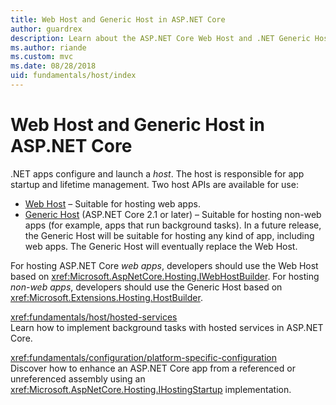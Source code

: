 ```yaml
---
title: Web Host and Generic Host in ASP.NET Core
author: guardrex
description: Learn about the ASP.NET Core Web Host and .NET Generic Host, which are responsible for app startup and lifetime management.
ms.author: riande
ms.custom: mvc
ms.date: 08/28/2018
uid: fundamentals/host/index
---
```

# Web Host and Generic Host in ASP.NET Core

.NET apps configure and launch a *host*. The host is responsible for app startup and lifetime management. Two host APIs are available for use:

* [Web Host](xref:fundamentals/host/web-host) &ndash; Suitable for hosting web apps.
* [Generic Host](xref:fundamentals/host/generic-host) (ASP.NET Core 2.1 or later) &ndash; Suitable for hosting non-web apps (for example, apps that run background tasks). In a future release, the Generic Host will be suitable for hosting any kind of app, including web apps. The Generic Host will eventually replace the Web Host.

For hosting ASP.NET Core *web apps*, developers should use the Web Host based on <xref:Microsoft.AspNetCore.Hosting.IWebHostBuilder>. For hosting *non-web apps*, developers should use the Generic Host based on <xref:Microsoft.Extensions.Hosting.HostBuilder>.

<xref:fundamentals/host/hosted-services>  
Learn how to implement background tasks with hosted services in ASP.NET Core.

<xref:fundamentals/configuration/platform-specific-configuration>  
Discover how to enhance an ASP.NET Core app from a referenced or unreferenced assembly using an <xref:Microsoft.AspNetCore.Hosting.IHostingStartup> implementation.
